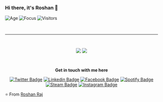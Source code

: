 ### Hi there, it's Roshan 👋 

![Age](https://img.shields.io/badge/Age-22-blue)
![Focus](https://img.shields.io/badge/Focus-FullStack-brightgreen)
![Visitors](https://visitor-badge.laobi.icu/badge?page_id=roshan-raj.visitor-badge)

<br>
<hr>
<br>

<p align="center">
<img src="https://github-readme-stats.vercel.app/api?username=roshan-raj&show_icons=true"/>
<img src="https://github-readme-stats.vercel.app/api/top-langs/?username=roshan-raj&theme=default&line_height=50&layout=compact" />
</p>

<br>

<div align="center">
  
  **Get in touch with me here**<br>

  [![Twitter Badge](https://img.shields.io/badge/-Twitter-1ca0f1?style=flat-square&labelColor=1ca0f1&logo=twitter&logoColor=white&link=https://twitter.com/_roshan_raj)](https://twitter.com/_roshan_raj)
  [![Linkedin Badge](https://img.shields.io/badge/-LinkedIn-blue?style=flat-square&logo=Linkedin&logoColor=white&link=https://www.linkedin.com/in/roshan139154/)](https://www.linkedin.com/in/roshan139154/)
  [![Facebook  Badge](https://img.shields.io/badge/Facebook-%231877F2.svg?&style=flat-square&logo=facebook&logoColor=white)](https://www.facebook.com/roshan.raj.3720)
  [![Spotify Badge](https://img.shields.io/badge/Spotify-%231ED760.svg?&style=flat-square&logo=spotify&logoColor=white)](https://open.spotify.com/user/vis5vf1trjc4e3m78nps0ufci)
  [![Steam Badge](https://img.shields.io/badge/Steam-R31ED760.svg?&style=flat-square&logo=steam&logoColor=white&color=000000)](https://steamcommunity.com/id/RoTheLegend/)
  [![Instagram Badge](https://img.shields.io/badge/Instagram-R31ED760.svg?&style=flat-square&logo=instagram&logoColor=white&color=F77737)](https://www.instagram.com/roshan_raj7/)

</div>

⭐️ From [Roshan Raj](https://github.com/roshan-raj)
